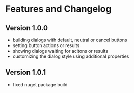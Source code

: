 # Features and Changelog

## Version 1.0.0

- building dialogs with default, neutral or cancel buttons
- setting button actions or results
- showing dialogs waiting for acitons or results
- customizing the dialog style using additional properties

## Version 1.0.1

- fixed nuget package build
